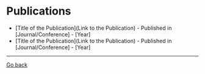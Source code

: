 # Publications

- [Title of the Publication](Link to the Publication) - Published in [Journal/Conference] - [Year]
- [Title of the Publication](Link to the Publication) - Published in [Journal/Conference] - [Year]

---

[Go back](../README.md)